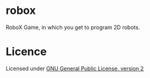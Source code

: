 # robox
RoboX Game, in which you get to program 2D robots.

# Licence
Licensed under [GNU General Public License, version 2](http://www.gnu.org/licenses/gpl-2.0.html)